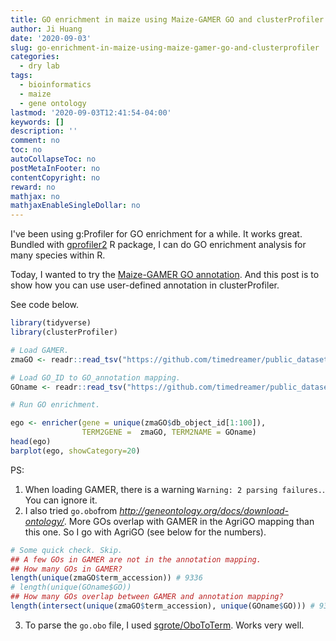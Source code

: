 ```yaml
---
title: GO enrichment in maize using Maize-GAMER GO and clusterProfiler
author: Ji Huang
date: '2020-09-03'
slug: go-enrichment-in-maize-using-maize-gamer-go-and-clusterprofiler
categories:
  - dry lab
tags:
  - bioinformatics
  - maize
  - gene ontology
lastmod: '2020-09-03T12:41:54-04:00'
keywords: []
description: ''
comment: no
toc: no
autoCollapseToc: no
postMetaInFooter: no
contentCopyright: no
reward: no
mathjax: no
mathjaxEnableSingleDollar: no
---
```


I've been using g:Profiler for GO enrichment for a while. It works great. Bundled with [gprofiler2](https://cran.r-project.org/web/packages/gprofiler2/index.html) R package, I can do GO enrichment analysis for many species within R.

Today, I wanted to try the [Maize-GAMER GO annotation](https://onlinelibrary.wiley.com/doi/full/10.1002/pld3.52). And this post is to show how you can use user-defined annotation in clusterProfiler.

<!--more-->

See code below.

```r
library(tidyverse)
library(clusterProfiler)

# Load GAMER.
zmaGO <- readr::read_tsv("https://github.com/timedreamer/public_dataset/raw/master/maize.B73.AGPv4.aggregate.gaf.gz", skip=1) %>% select(term_accession, db_object_id)

# Load GO_ID to GO_annotation mapping.
GOname <- readr::read_tsv("https://github.com/timedreamer/public_dataset/raw/master/agriGOv2_GOConsortium_term_v201608.txt.gz", col_names = c("GO","type","name","number")) %>% select(GO, name)

# Run GO enrichment.

ego <- enricher(gene = unique(zmaGO$db_object_id[1:100]), 
                TERM2GENE =  zmaGO, TERM2NAME = GOname)
head(ego)
barplot(ego, showCategory=20)
```

PS: 

1. When loading GAMER, there is a warning `Warning: 2 parsing failures.`. You can ignore it.
2. I also tried `go.obo`from *http://geneontology.org/docs/download-ontology/*. More GOs overlap with GAMER in the AgriGO mapping than this one. So I go with AgriGO (see below for the numbers). 

```r
# Some quick check. Skip.
## A few GOs in GAMER are not in the annotation mapping.
## How many GOs in GAMER?
length(unique(zmaGO$term_accession)) # 9336
# length(unique(GOname$GO))
## How many GOs overlap between GAMER and annotation mapping? 
length(intersect(unique(zmaGO$term_accession), unique(GOname$GO))) # 9304
```

3. To parse the `go.obo` file, I used [sgrote/OboToTerm](https://github.com/sgrote/OboToTerm). Works very well. 

